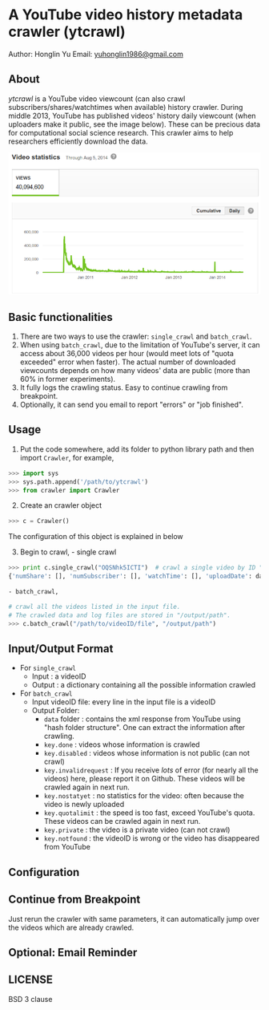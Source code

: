 A YouTube video history metadata crawler (ytcrawl)
========================================

Author: Honglin Yu
Email: yuhonglin1986@gmail.com



About
-----
*ytcrawl* is a YouTube video viewcount (can also crawl subscribers/shares/watchtimes when available) history crawler. During middle 2013, YouTube has published videos' history daily viewcount (when uploaders make it public, see the image below). These can be precious data for computational social science research. This crawler aims to help researchers efficiently download the data.

![dailyViewcount.png](img/dailyViewcount.png "videoID: OQSNhk5ICTI")



Basic functionalities
---------------------
1. There are two ways to use the crawler: ```single_crawl``` and  ```batch_crawl```.
2. When using ```batch_crawl```, due to the limitation of YouTube's server, it can access about 36,000 videos per hour (would meet lots of "quota exceeded" error when faster). The actual number of downloaded viewcounts depends on how many videos' data are public (more than 60% in former experiments). 
3. It fully logs the crawling status. Easy to continue crawling from breakpoint.
4. Optionally, it can send you email to report "errors" or "job finished".


Usage
-----

  1. Put the code somewhere, add its folder to python library path and then import ```Crawler```, for example,
```python
>>> import sys
>>> sys.path.append('/path/to/ytcrawl')
>>> from crawler import Crawler
```

  2. Create an crawler object
```python
>>> c = Crawler()
```
The configuration of this object is explained in below

  3. Begin to crawl,
    - single crawl
```python
>>> print c.single_crawl("OQSNhk5ICTI")  # crawl a single video by ID "OQSNhk5ICTI"
{'numShare': [], 'numSubscriber': [], 'watchTime': [], 'uploadDate': datetime.date(2010, 1, 9), 'dailyViewcount': [16, 11, 2, 1, 0, ...,  4800, 4891, 4844, 5427, 5505, 5068, 4663]}
```
    - batch_crawl,
```python
# crawl all the videos listed in the input file.
# The crawled data and log files are stored in "/output/path".
>>> c.batch_crawl("/path/to/videoID/file", "/output/path") 
```

Input/Output Format
-------------------
* For ```single_crawl```
  - Input : a videoID
  - Output : a dictionary containing all the possible information crawled
* For ```batch_crawl```
  - Input videoID file: every line in the input file is a videoID
  - Output Folder:
     - ```data``` folder : contains the xml response from YouTube using "hash folder structure". One can extract the information after crawling.
     - ```key.done``` : videos whose information is crawled
     - ```key.disabled``` : videos whose information is not public (can not crawl)
     - ```key.invalidrequest``` : If you receive *lots* of error (for nearly all the videos) here, please report it on Github. These videos will be crawled again in next run.
     - ```key.nostatyet``` : no statistics for the video: often because the video is newly uploaded
     - ```key.quotalimit``` : the speed is too fast, exceed YouTube's quota. These videos can be crawled again in next run.
     - ```key.private``` : the video is a private video (can not crawl)
     - ```key.notfound``` : the videoID is wrong or the video has disappeared from YouTube


Configuration
-------------


Continue from Breakpoint
------------------------
Just rerun the crawler with same parameters, it can automatically jump over the videos which are already crawled.

Optional: Email Reminder
------------------------


LICENSE
--------
BSD 3 clause
